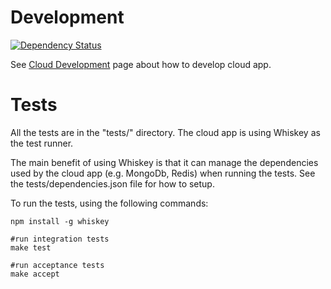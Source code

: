 # Development
[![Dependency Status](https://img.shields.io/david/feedhenry-templates/welcome-cloud.svg?style=flat-square)](https://david-dm.org/feedhenry-templates/welcome-cloud)

See [Cloud Development](http://docs.feedhenry.com/v2/cloud_development.html) page about how to develop cloud app.

# Tests

All the tests are in the "tests/" directory. The cloud app is using Whiskey as the test runner. 

The main benefit of using Whiskey is that it can manage the dependencies used by the cloud app (e.g. MongoDb, Redis) when running the tests. See the tests/dependencies.json file for how to setup.

To run the tests, using the following commands:

    npm install -g whiskey

    #run integration tests
    make test

    #run acceptance tests
    make accept
